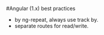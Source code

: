 #Angular (1.x) best practices

- by ng-repeat, always use track by.
- separate routes for read/write.
